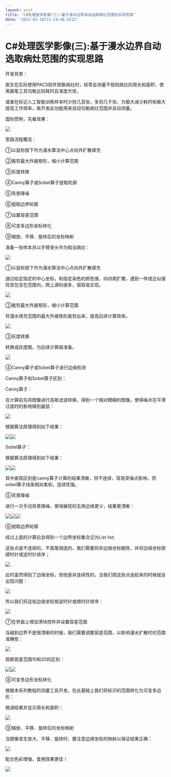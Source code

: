 ```yaml
---
layout: post
title: "C#处理医学影像(三):基于漫水边界自动选取病灶范围的实现思路"
date: "2022-03-18T11:24:48.031Z"
---
```

C#处理医学影像(三):基于漫水边界自动选取病灶范围的实现思路
===============================

开发背景：

医生在实际使用PACS软件观察病灶时，经常会测量不规则病灶的周长和面积，使用画笔工具勾勒比较耗时且准度欠佳，

或者在标记人工智能训练样本时少则几百张，多则几千张，为极大减少耗时和极大提高工作效率，故开发此功能用来自动勾勒病灶范围并自动测量。

国际惯例，先看效果：

![](https://img2022.cnblogs.com/blog/1083581/202203/1083581-20220318154540737-87714606.png)

思路流程概览：

①以鼠标按下作为漫水算法中心点向外扩散填充

②裁剪最大外接矩形，缩小计算范围

③灰度转换

④Canny算子或Sobel算子提取轮廓

⑤背景降噪

⑥提取边界轮廓

⑦设置容差范围

⑧可变多边形坐标转化

⑨缩放、平移、旋转后的坐标映射

准备一张样本并以手臂骨头作为假设病灶：

![](https://img2022.cnblogs.com/blog/1083581/202203/1083581-20220318155620913-826513509.png)

①以鼠标按下作为漫水算法中心点向外扩散填充

通过给定指定的中心坐标，和指定染色的颜色值，向四周扩撒，遇到一样或近似值将其包含在范围内，网上源码很多，很容易实现。

![](https://img2022.cnblogs.com/blog/1083581/202203/1083581-20220318160604148-413149739.png)

②裁剪最大外接矩形，缩小计算范围

将漫水填充范围的最大外接矩形裁剪出来，提高后续计算效率。

![](https://img2022.cnblogs.com/blog/1083581/202203/1083581-20220318160711637-832509996.png)

③灰度转换

转换成灰度图，为后续计算做准备。

![](https://img2022.cnblogs.com/blog/1083581/202203/1083581-20220318160814607-922214327.png)

④Canny算子或Sobel算子进行边缘检测

Canny算子和Sobel算子区别：

Canny算子：

在计算前先将图像进行高斯滤波转换，得到一个相对模糊的图像，使得噪点在平滑过度时的影响降到最低：

![](https://img2022.cnblogs.com/blog/1083581/202203/1083581-20220318161625822-345599523.png)

根据算法原理得到如下结果：

![](https://img2022.cnblogs.com/blog/1083581/202203/1083581-20220318161746611-1519958960.png)![](https://img2022.cnblogs.com/blog/1083581/202203/1083581-20220318161825787-1588514409.png)

Sobel算子：

根据算法原理得到如下结果：

![](https://img2022.cnblogs.com/blog/1083581/202203/1083581-20220318161929647-1535266017.png)![](https://img2022.cnblogs.com/blog/1083581/202203/1083581-20220318162008102-2088673447.png)

其中直观区别是canny算子计算的结果清晰，但不连续，容易受噪点影响，而sobel算子线条相对柔和，连续性强。

⑤背景降噪

进行一次手动背景降噪，使得展现的无用边缘更少，结果更清晰：

![](https://img2022.cnblogs.com/blog/1083581/202203/1083581-20220318162452740-1774395355.png)![](https://img2022.cnblogs.com/blog/1083581/202203/1083581-20220318162501036-681819382.png)![](https://img2022.cnblogs.com/blog/1083581/202203/1083581-20220318162430341-587803873.png)

⑥提取边界轮廓

经过上面的计算后会得到一个边界坐标集合记为List<Point> list;

这些点是不连续的，不首尾相连的，我们需要将非边缘坐标删除，并将边缘坐标按顺时针或逆时针排序；

![](https://img2022.cnblogs.com/blog/1083581/202203/1083581-20220318163751085-92520330.png)

此时虽然得到了边缘坐标，但他是非连续性的，当我们把这些点连起来的时候就会出现问题：

![](https://img2022.cnblogs.com/blog/1083581/202203/1083581-20220318163908640-1499612101.png)

所以我们将这些边缘坐标按逆时针或顺时针排序：

![](https://img2022.cnblogs.com/blog/1083581/202203/1083581-20220318164041414-1792528003.png)

⑦在界面上增加滑块控件并设置容差范围

当碰到边界不是很清晰的时候，我们需要调整容差范围，以影响漫水扩散时的范围准确性：

![](https://img2022.cnblogs.com/blog/1083581/202203/1083581-20220318164344770-265665405.png)

观察容差范围10和20的区别：

![](https://img2022.cnblogs.com/blog/1083581/202203/1083581-20220318164543304-580940811.png)![](https://img2022.cnblogs.com/blog/1083581/202203/1083581-20220318164550880-323153772.png)

⑧可变多边形坐标转化

根据本系列教程的测量工具开发，在此基础上我们将标识的范围转化为可变多边形：

微调结果并显示周长和面积：

![](https://img2022.cnblogs.com/blog/1083581/202203/1083581-20220318170154924-1932648126.gif)

⑨缩放、平移、旋转后的坐标映射

当图像发生放大、平移、旋转时，要注意边缘坐标的映射以保证结果正确：

![](https://img2022.cnblogs.com/blog/1083581/202203/1083581-20220318170513746-1926413389.png)

配合色彩增强，食用效果更佳！

![](https://img2022.cnblogs.com/blog/1083581/202203/1083581-20220318170701296-1441886202.png)